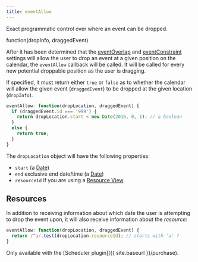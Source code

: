 ```yaml
---
title: eventAllow
---
```


Exact programmatic control over where an event can be dropped.

<div class='spec' markdown='1'>
function(dropInfo, draggedEvent)
</div>

After it has been determined that the [eventOverlap](eventOverlap) and [eventConstraint](eventConstraint) settings will allow the user to drop an event at a given position on the calendar, the `eventAllow` callback will be called. It will be called for every new potential droppable position as the user is dragging.

If specified, it must return either `true` or `false` as to whether the calendar will allow the given event (`draggedEvent`) to be dropped at the given location (`dropInfo`).

```js
eventAllow: function(dropLocation, draggedEvent) {
  if (draggedEvent.id === '999') {
    return dropLocation.start < new Date(2016, 0, 1); // a boolean
  }
  else {
    return true;
  }
}
```

The `dropLocation` object will have the following properties:

- `start` (a [Date](date-object))
- `end` exclusive end date/time (a [Date](date-object))
- `resourceId` if you are using a [Resource View](scheduler)


## Resources

In addition to receiving information about which date the user is attempting to drop the event upon, it will also receive information about the *resource*:

```js
eventAllow: function(dropLocation, draggedEvent) {
  return /^a/.test(dropLocation.resourceId); // starts with 'a' ?
}
```

Only available with the [Scheduler plugin]({{ site.baseurl }}/purchase).
